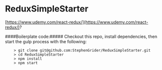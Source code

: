 # ReduxSimpleStarter

[https://www.udemy.com/react-redux/](https://www.udemy.com/react-redux/)?


####Boilerplate code:#####
Checkout this repo, install dependencies, then start the gulp process with the following:

```
	> git clone git@github.com:StephenGrider/ReduxSimpleStarter.git
	> cd ReduxSimpleStarter
	> npm install
	> npm start
```

